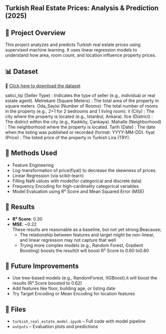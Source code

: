 ## Turkish Real Estate Prices: Analysis & Prediction (2025) ##

## 📌 Project Overview
This project analyzes and predicts Turkish real estate prices using supervised machine learning. It uses linear regression models to understand how area, room count, and location influence property prices.

## 📊 Dataset
🔗 [Click here to download the dataset]([https://example.com/dataset-link.csv](https://www.kaggle.com/datasets/emrekaradag/real-estate-prices-in-turkey-2025/data?select=processed_turkish_house_sales.csv))

satici_tip (Seller Type)    : Indicates the type of seller (e.g., individual or real estate agent).
Metrekare (Square Meters)   : The total area of the property in square meters.
Oda_Sayisi (Number of Rooms): The total number of rooms in the property (e.g., 2+1 for 2 bedrooms and 1 living room).
il (City)                   : The city where the property is located (e.g., Istanbul, Ankara).
Ilce (District)             : The district within the city (e.g., Kadıköy, Çankaya).
Mahalle (Neighborhood)      : The neighborhood where the property is located.
Tarih (Date)                : The date when the listing was published or recorded (format: YYYY-MM-DD).
fiyat (Price)               : The listed price of the property in Turkish Lira (TRY).

## 🧠 Methods Used
- Feature Engineering
- Log-transformation of price(fiyat) to decrease the skewness of prices.
- Linear Regression (via scikit-learn)
- Filling NaN values with mode(for categorical and discrete data)
- Frequency Encoding for high-cardinality categorical variables
- Model Evaluation using R² Score and Mean Squared Error (MSE)

## 🧪 Results
- **R² Score**: 0.30
- **MSE**: ~0.22  
These results are reasonable as a baseline, but not yet strong.Beacause;
    - The relationship between features and target might be non-linear, and linear regression may not capture that well
    - Trying more complex models (e.g., Random Forest, Gradient Boosting)  boosts the result(it will boost R² Score to 0.60 to0.80


## 🚀 Future Improvements
- Use tree-based models (e.g., RandomForest, XGBoost).it will boost the results (R² Score boosted to 0.62)
- Add features like floor, building age, or listing date
- Try Target Encoding or Mean Encoding for location features

## 📁 Files
- `turkish_real_estate_model.ipynb` – Full code with model pipeline
- `outputs` – Evaluation plots and predictions



